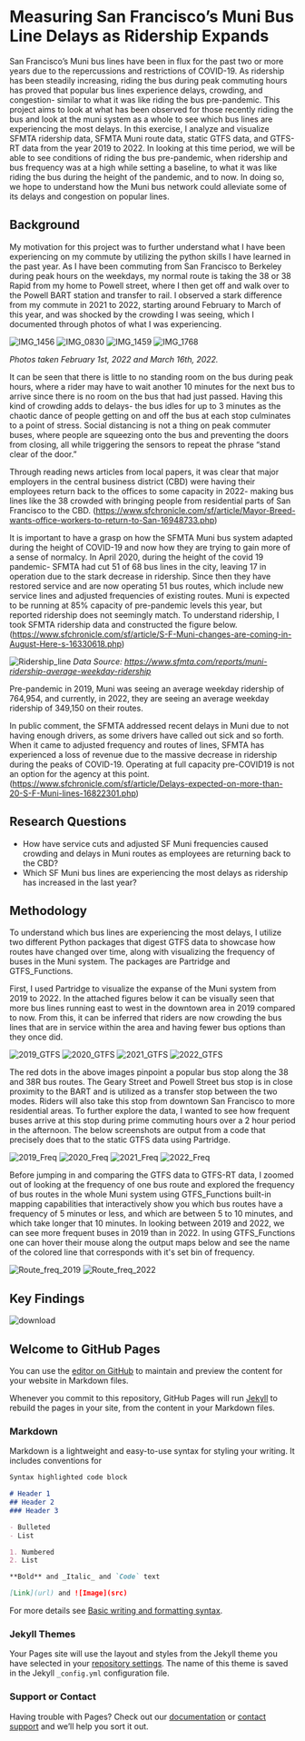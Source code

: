 # Measuring San Francisco’s Muni Bus Line Delays as Ridership Expands

San Francisco’s Muni bus lines have been in flux for the past two or more years due to the repercussions and restrictions of COVID-19. As ridership has been steadily increasing, riding the bus during peak commuting hours has proved that popular bus lines experience delays, crowding, and congestion- similar to what it was like riding the bus pre-pandemic. This project aims to look at what has been observed for those recently riding the bus and look at the muni system as a whole to see which bus lines are experiencing the most delays. In this exercise, I analyze and visualize SFMTA ridership data, SFMTA Muni route data, static GTFS data, and GTFS-RT data from the year 2019 to 2022. In looking at this time period, we will be able to see conditions of riding the bus pre-pandemic, when ridership and bus frequency was at a high while setting a baseline, to what it was like riding the bus during the height of the pandemic, and to now. In doing so, we hope to understand how the Muni bus network could alleviate some of its delays and congestion on popular lines. 

## Background

My motivation for this project was to further understand what I have been experiencing on my commute by utilizing the python skills I have learned in the past year. As I have been commuting from San Francisco to Berkeley during peak hours on the weekdays, my normal route is taking the 38 or 38 Rapid from my home to Powell street, where I then get off and walk over to the Powell BART station and transfer to rail. I observed a stark difference from my commute in 2021 to 2022, starting around February to March of this year, and was shocked by the crowding I was seeing, which I documented through photos of what I was experiencing. 

![IMG_1456](https://user-images.githubusercontent.com/98346785/167916723-4e8fbbe3-1e16-469f-9f96-27f85a6bbd75.jpg)
![IMG_0830](https://user-images.githubusercontent.com/98346785/167916748-949d5b26-1192-421d-bfc3-4ad73ca871ab.jpg)
![IMG_1459](https://user-images.githubusercontent.com/98346785/167916760-c76b061b-538c-4e87-9cc5-893530ea9d4e.jpg)
![IMG_1768](https://user-images.githubusercontent.com/98346785/167916771-c393dbd0-0192-408b-a94a-8fcf002c8244.jpg)

*Photos taken February 1st, 2022 and March 16th, 2022.*

It can be seen that there is little to no standing room on the bus during peak hours, where a rider may have to wait another 10 minutes for the next bus to arrive since there is no room on the bus that had just passed. Having this kind of crowding adds to delays- the bus idles for up to 3 minutes as the chaotic dance of people getting on and off the bus at each stop culminates to a point of stress. Social distancing is not a thing on peak commuter buses, where people are squeezing onto the bus and preventing the doors from closing, all while triggering the sensors to repeat the phrase “stand clear of the door.” 

Through reading news articles from local papers, it was clear that major employers in the central business district (CBD) were having their employees return back to the offices to some capacity in 2022- making bus lines like the 38 crowded with bringing people from residential parts of San Francisco to the CBD. (https://www.sfchronicle.com/sf/article/Mayor-Breed-wants-office-workers-to-return-to-San-16948733.php)

It is important to have a grasp on how the SFMTA Muni bus system adapted during the height of COVID-19 and now how they are trying to gain more of a sense of normalcy. In April 2020, during the height of the covid 19 pandemic- SFMTA had cut 51 of 68 bus lines in the city, leaving 17 in operation due to the stark decrease in ridership. Since then they have restored service and are now operating 51 bus routes, which include new service lines and adjusted frequencies of existing routes. Muni is expected to be running at 85% capacity of pre-pandemic levels this year, but reported ridership does not seemingly match. To understand ridership, I took SFMTA ridership data and constructed the figure below. (https://www.sfchronicle.com/sf/article/S-F-Muni-changes-are-coming-in-August-Here-s-16330618.php)

![Ridership_line](https://user-images.githubusercontent.com/98346785/167926609-c4493128-9cc2-4599-bb95-5cbd4a7775f4.png)
*Data Source: https://www.sfmta.com/reports/muni-ridership-average-weekday-ridership*

Pre-pandemic in 2019, Muni was seeing an average weekday ridership of 764,954, and currently, in 2022, they are seeing an average weekday ridership of 349,150 on their routes. 

In public comment, the SFMTA addressed recent delays in Muni due to not having enough drivers, as some drivers have called out sick and so forth. When it came to adjusted frequency and routes of lines, SFMTA has experienced a loss of revenue due to the massive decrease in ridership during the peaks of COVID-19. Operating at full capacity pre-COVID19 is not an option for the agency at this point. (https://www.sfchronicle.com/sf/article/Delays-expected-on-more-than-20-S-F-Muni-lines-16822301.php)

## Research Questions

- How have service cuts and adjusted SF Muni frequencies caused crowding and delays in Muni routes as employees are returning back to the CBD?
- Which SF Muni bus lines are experiencing the most delays as ridership has increased in the last year?

## Methodology

To understand which bus lines are experiencing the most delays, I utilize two different Python packages that digest GTFS data to showcase how routes have changed over time, along with visualizing the frequency of buses in the Muni system. The packages are Partridge and GTFS_Functions. 

First, I used Partridge to visualize the expanse of the Muni system from 2019 to 2022. In the attached figures below it can be visually seen that more bus lines running east to west in the downtown area in 2019 compared to now. From this, it can be inferred that riders are now crowding the bus lines that are in service within the area and having fewer bus options than they once did. 

![2019_GTFS](https://user-images.githubusercontent.com/98346785/168286678-8b7468a0-f3ef-4622-899d-2862be63b395.png)
![2020_GTFS](https://user-images.githubusercontent.com/98346785/168286721-5f584c22-e4fd-4527-95d2-0fa85fc9736d.png)
![2021_GTFS](https://user-images.githubusercontent.com/98346785/168286735-8ca10a6d-b2c0-4081-aff5-db4cbe5eb48d.png)
![2022_GTFS](https://user-images.githubusercontent.com/98346785/168286751-236d4ad7-b874-478d-986d-6ef406d22b48.png)

The red dots in the above images pinpoint a popular bus stop along the 38 and 38R bus routes. The Geary Street and Powell Street bus stop is in close proximity to the BART and is utilized as a transfer stop between the two modes. Riders will also take this stop from downtown San Francisco to more residential areas. To further explore the data, I wanted to see how frequent buses arrive at this stop during prime commuting hours over a 2 hour period in the afternoon. The below screenshots are output from a code that precisely does that to the static GTFS data using Partridge. 

![2019_Freq](https://user-images.githubusercontent.com/98346785/168286812-21fb0485-4130-4835-8343-6a48e42b81b9.png)
![2020_Freq](https://user-images.githubusercontent.com/98346785/168286827-619ff596-a015-49e5-b272-36ca594d4a0a.png)
![2021_Freq](https://user-images.githubusercontent.com/98346785/168286836-ea28783e-0e03-4900-b962-9606245d64ee.png)
![2022_Freq](https://user-images.githubusercontent.com/98346785/168287042-7c5008aa-0100-4601-9259-ea5818f94180.png)

Before jumping in and comparing the GTFS data to GTFS-RT data, I zoomed out of looking at the frequency of one bus route and explored the frequency of bus routes in the whole Muni system using GTFS_Functions built-in mapping capabilities that interactively show you which bus routes have a frequency of 5 minutes or less, and which are between 5 to 10 minutes, and which take longer that 10 minutes. In looking between 2019 and 2022, we can see more frequent buses in 2019 than in 2022. In using GTFS_Functions one can hover their mouse along the output maps below and see the name of the colored line that corresponds with it's set bin of frequency. 

![Route_freq_2019](https://user-images.githubusercontent.com/98346785/168292469-6b800197-5fe6-4507-90e1-a128ca8fc0b0.png)
![Route_freq_2022](https://user-images.githubusercontent.com/98346785/168292484-1c414981-69e7-47c6-bcbf-c68dfa274bef.png)


## Key Findings

![download](https://user-images.githubusercontent.com/98346785/168286647-1e6c585b-a499-4673-881d-95c05fee6f66.png)































## Welcome to GitHub Pages

You can use the [editor on GitHub](https://github.com/Leyla-Wah/SFMuni-Delays/edit/gh-pages/index.md) to maintain and preview the content for your website in Markdown files.

Whenever you commit to this repository, GitHub Pages will run [Jekyll](https://jekyllrb.com/) to rebuild the pages in your site, from the content in your Markdown files.

### Markdown  

Markdown is a lightweight and easy-to-use syntax for styling your writing. It includes conventions for

```markdown
Syntax highlighted code block

# Header 1
## Header 2
### Header 3

- Bulleted
- List

1. Numbered
2. List

**Bold** and _Italic_ and `Code` text

[Link](url) and ![Image](src)
```

For more details see [Basic writing and formatting syntax](https://docs.github.com/en/github/writing-on-github/getting-started-with-writing-and-formatting-on-github/basic-writing-and-formatting-syntax).

### Jekyll Themes

Your Pages site will use the layout and styles from the Jekyll theme you have selected in your [repository settings](https://github.com/Leyla-Wah/SFMuni-Delays/settings/pages). The name of this theme is saved in the Jekyll `_config.yml` configuration file.

### Support or Contact

Having trouble with Pages? Check out our [documentation](https://docs.github.com/categories/github-pages-basics/) or [contact support](https://support.github.com/contact) and we’ll help you sort it out.
